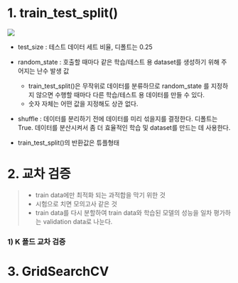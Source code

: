 # 1. train_test_split()

<img src="/image/2.png">

- test_size : 테스트 데이터 세트 비율, 디폴트는 0.25

- random_state : 호출할 때마다 같은 학습/테스트 용 dataset를 생성하기 위해 주어지는 난수 발생 값
  - train_test_split()은 무작위로 데이터를 분류하므로 random_state 를 지정하지 않으면 수행할 때마다 다른 학습/테스트 용 데이터를 만들 수 있다.
  - 숫자 자체는 어떤 값을 지정해도 상관 없다.
- shuffle : 데이터를 분리하기 전에 데이터를 미리 섞을지를 결정한다. 디폴트는 True. 데이터를 분산시켜서 좀 더 효율적인 학습 및 dataset를 만드는 데 사용한다.
- train_test_split()의 반환값은 튜플형태



# 2. 교차 검증

> - train data에만 최적화 되는 과적합을 막기 위한 것
> - 시험으로 치면 모의고사 같은 것
> - train data를 다시 분할하여 train data와 학습된 모델의 성능을 일차 평가하는 validation data로 나눈다.

### 1) K 폴드 교차 검증



# 3. GridSearchCV